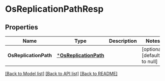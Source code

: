 # OsReplicationPathResp

## Properties
Name | Type | Description | Notes
------------ | ------------- | ------------- | -------------
**OsReplicationPath** | [***OsReplicationPath**](OSReplicationPath.md) |  | [optional] [default to null]

[[Back to Model list]](../README.md#documentation-for-models) [[Back to API list]](../README.md#documentation-for-api-endpoints) [[Back to README]](../README.md)


